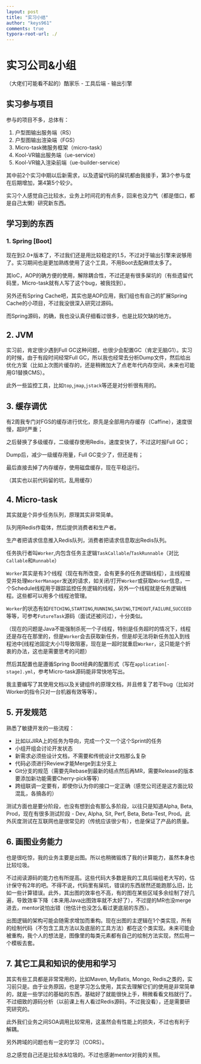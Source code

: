 ```yaml
---
layout: post
title: "实习小结"
author: "keys961"
comments: true
typora-root-url: ./
---
```


# 实习公司&小组

（大佬们可能看不起的）酷家乐 - 工具后端 - 输出引擎

## 实习参与项目

参与的项目不多，总体有：

1. 户型图输出服务端（RS）
2. 户型图输出渲染端（FGS）
3. Micro-task微服务框架（micro-task）
4. Kool-VR输出服务端（ue-service）
5. Kool-VR输入渲染前端（ue-builder-service）

其中前2个实习中期以后新需求，以及遗留代码的屎坑都由我接手，第3个参与度在后期增加，第4第5个较少。

实习个人感觉自己比较水，业务上时间花的有点多，回来也没力气（都是借口，都是自己太懒）研究新东西。

## 学习到的东西

### 1. Spring [Boot]

现在到2.0+版本了，不过我们还是用比较稳定的1.5，不过对于输出引擎来说够用了。实习期间也是更加熟练使用了这个工具，不用Boot去配麻烦太多了。

其IoC，AOP的确方便的使用，解除耦合性，不过还是有很多屎坑的（有些遗留代码里，Micro-task就有人写了这个bug，被我找到）。

另外还有Spring Cache吧，其实也是AOP应用，我们组也有自己的扩展Spring Cache的小项目，不过我没很深入研究过源码。

而Spring源码，的确，我也没认真仔细看过很多，也是比较欠缺的地方。

## 2. JVM

实习前，肯定很少遇到Full GC这种问题，也很少会配置GC（肯定无脑G1）。实习的时候，由于有段时间经常Full GC，所以我也经常去分析Dump文件，然后给出优化方案（比如上次图片缓存的，还是稍微加大了点老年代内存空间，未来也可能用G1替换CMS）。

此外一些监控工具，比如`top`,`jmap`,`jstack`等还是对分析很有用的。

## 3. 缓存调优

有2周我专门对FGS的缓存进行优化，原先是全部用内存缓存（Caffine），速度很慢，超时严重；

之后替换了多级缓存，二级缓存使用Redis，速度变快了，不过这时报Full GC；

Dump后，减少一级缓存用量，Full GC变少了，但还是有；

最后直接去掉了内存缓存，使用磁盘缓存，现在平稳运行。

（其实也以前代码留的坑，乱用缓存）

## 4. Micro-task

其实就是个异步任务队列，原理其实非常简单。

队列用Redis作载体，然后提供消费者和生产者。

生产者把请求信息推入Redis队列，消费者把请求信息取出Redis队列。

任务执行者叫`Worker`,内包含任务主逻辑`TaskCallable`/`TaskRunnable`（对比`Callable`和`Runnable`）

`Worker`其实是有3个线程（现在有所改变，会有更多的任务逻辑线程），主线程接受并处理`WorkerManager`发送的请求，如关闭/打开`Worker`或获取`Worker`信息，一个Schedule线程用于跟踪监控任务逻辑的线程，另外一个线程就是任务逻辑线程。这些都可以用多个线程池管理。

`Worker`的状态有如`FETCHING`,`STARTING`,`RUNNING`,`SAVING`,`TIMEOUT`,`FAILURE`,`SUCCEED`等等，可参考`FutureTask`源码（面试还被问过），十分类似。

（现在的问题是Java不能强制杀死一个子线程，特别是任务超时的情况下，线程还是存在在那里的，但是`Worker`会去获取新任务，但是却无法将新任务加入到线程池中[线程池固定大小1]导致阻塞，现在是一超时就重启`Worker`，这只能是个折衷的办法，这也是需要思考的问题）

然后其配置也是遵循Spring Boot经典的配置形式（写在`application[-stage].yml`，参考Micro-task源码能非常快地写出。

我主要编写了其使用文档以及关键组件的原理文档，并且修复了若干bug（比如对Worker的指令只对一台机器有效等等）。


## 5. 开发规范

熟悉了敏捷开发的一些流程：

- 比如以JIRA上的任务为导向，完成一个又一个这个Sprint的任务
- 小组开组会讨论开发状态
- 新需求必须些设计文档，不需要和传统设计文档那么复杂
- 代码必须进行Review才能Merge到主分支上
- Git分支的规范（需要先Rebase到最新的结点然后再MR，需要Release的版本要添加新功能需要Cherry-pick等等）
- 跨组联调一定要有，即使你认为你的接口一定正确（感觉公司还是这方面比较混乱，各搞各的）

测试方面也是要分阶段，也没有想到会有那么多阶段，以往只是知道Alpha, Beta, Prod，现在有很多测试阶段 - Dev, Alpha, Sit, Perf, Beta, Beta-Test, Prod。此外灰度测试在互联网也是很常见的（传统应该很少有），也是保证了产品的质量。

## 6. 画图业务能力

也是很吃惊，我的业务主要是出图。所以也稍微锻炼了我的计算能力，虽然本身也比较垃圾。

不过阅读源码的能力也有所提高。这些代码大多数是我的工具后端组老大写的，估计保守有2年的吧。不得不说，代码里有屎坑，错误的东西居然还能跑那么旧，比如一些计算错误。此外，其出图的效率也不高，有的图在某些区域多余绘制了好几遍，导致效率下降（本来用Java出图效率就不太好了），不过提的MR也没merge进去，mentor说怕出错（他估计也没怎么看过更底层的东西）。

出图逻辑的架构可能会随需求增加而重构。现在出图的主逻辑在1个类实现，所有的绘制代码（不包含工具方法以及底层的工具方法）都在这个类实现。未来可能会被重构，我个人的想法是，图像里的每类元素都有自己的绘制方法实现，然后用一个模板去套。


## 7. 其它工具和知识的使用和学习

其实有些工具都是非常常用的，比如Maven, MyBatis, Mongo, Redis之类的，实习前只是。由于业务原因，也是学习怎么使用，其实去理解它们的使用是非常简单的，就是一些学过的基础的东西，基础好了就能很快上手，稍微看看文档就行了。不过细致的源码分析（以前课上有人看过Redis源码，不过我没看），还是需要研究研究的。

此外我们业务之间SOA调用比较常用，这虽然会有性能上的损失，不过也有利于解耦。

另外跨域的问题也有一定的学习（CORS）。



总之感觉自己还是比较水&垃圾的。不过也感谢mentor对我的关照。